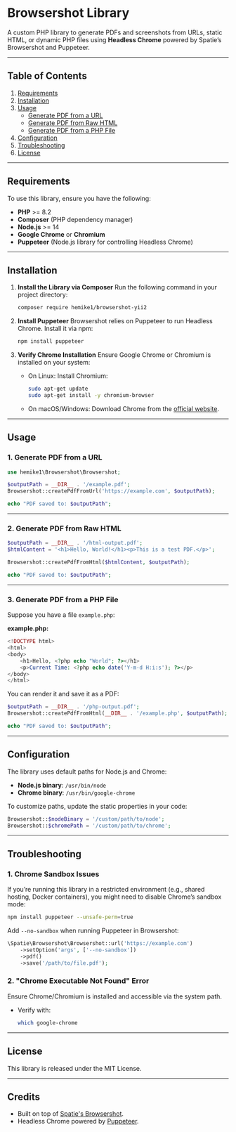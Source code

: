 # **Browsershot Library**

A custom PHP library to generate PDFs and screenshots from URLs, static HTML, or dynamic PHP files using **Headless Chrome** powered by Spatie’s Browsershot and Puppeteer.

---

## **Table of Contents**

1. [Requirements](#requirements)
2. [Installation](#installation)
3. [Usage](#usage)
    - [Generate PDF from a URL](#generate-pdf-from-a-url)
    - [Generate PDF from Raw HTML](#generate-pdf-from-raw-html)
    - [Generate PDF from a PHP File](#generate-pdf-from-a-php-file)
4. [Configuration](#configuration)
5. [Troubleshooting](#troubleshooting)
6. [License](#license)

---

## **Requirements**

To use this library, ensure you have the following:

- **PHP** >= 8.2
- **Composer** (PHP dependency manager)
- **Node.js** >= 14
- **Google Chrome** or **Chromium**
- **Puppeteer** (Node.js library for controlling Headless Chrome)

---

## **Installation**

1. **Install the Library via Composer**
   Run the following command in your project directory:
   ```bash
   composer require hemike1/browsershot-yii2
   ```

2. **Install Puppeteer**
   Browsershot relies on Puppeteer to run Headless Chrome. Install it via npm:
   ```bash
   npm install puppeteer
   ```

3. **Verify Chrome Installation**
   Ensure Google Chrome or Chromium is installed on your system:
    - On Linux: Install Chromium:
      ```bash
      sudo apt-get update
      sudo apt-get install -y chromium-browser
      ```
    - On macOS/Windows: Download Chrome from the [official website](https://www.google.com/chrome/).

---

## **Usage**

### **1. Generate PDF from a URL**

```php
use hemike1\Browsershot\Browsershot;

$outputPath = __DIR__ . '/example.pdf';
Browsershot::createPdfFromUrl('https://example.com', $outputPath);

echo "PDF saved to: $outputPath";
```

---

### **2. Generate PDF from Raw HTML**

```php
$outputPath = __DIR__ . '/html-output.pdf';
$htmlContent = '<h1>Hello, World!</h1><p>This is a test PDF.</p>';

Browsershot::createPdfFromHtml($htmlContent, $outputPath);

echo "PDF saved to: $outputPath";
```

---

### **3. Generate PDF from a PHP File**

Suppose you have a file `example.php`:

**example.php:**
```php
<!DOCTYPE html>
<html>
<body>
    <h1>Hello, <?php echo "World"; ?></h1>
    <p>Current Time: <?php echo date('Y-m-d H:i:s'); ?></p>
</body>
</html>
```

You can render it and save it as a PDF:
```php
$outputPath = __DIR__ . '/php-output.pdf';
Browsershot::createPdfFromHtml(__DIR__ . '/example.php', $outputPath);

echo "PDF saved to: $outputPath";
```

---

## **Configuration**

The library uses default paths for Node.js and Chrome:

- **Node.js binary**: `/usr/bin/node`
- **Chrome binary**: `/usr/bin/google-chrome`

To customize paths, update the static properties in your code:

```php
Browsershot::$nodeBinary = '/custom/path/to/node';
Browsershot::$chromePath = '/custom/path/to/chrome';
```

---

## **Troubleshooting**

### **1. Chrome Sandbox Issues**
If you’re running this library in a restricted environment (e.g., shared hosting, Docker containers), you might need to disable Chrome’s sandbox mode:

```bash
npm install puppeteer --unsafe-perm=true
```

Add `--no-sandbox` when running Puppeteer in Browsershot:
```php
\Spatie\Browsershot\Browsershot::url('https://example.com')
    ->setOption('args', ['--no-sandbox'])
    ->pdf()
    ->save('/path/to/file.pdf');
```

### **2. "Chrome Executable Not Found" Error**
Ensure Chrome/Chromium is installed and accessible via the system path.

- Verify with:
   ```bash
   which google-chrome
   ```

---

## **License**

This library is released under the MIT License.

---

## **Credits**

- Built on top of [Spatie's Browsershot](https://github.com/spatie/browsershot).
- Headless Chrome powered by [Puppeteer](https://pptr.dev/).
